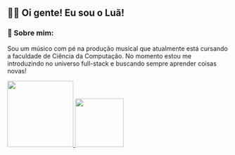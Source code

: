 ## 👋🏻 Oi gente! Eu sou o Luã!

### 🌙 Sobre mim:
Sou um músico com pé na produção musical que atualmente está cursando a faculdade de Ciência da Computação.
No momento estou me introduzindo no universo full-stack e buscando sempre aprender coisas novas!

<div>
  <a href="https://www.linkedin.com/in/lu%C3%A3-ornelas/">
    <img height="150em" src="https://github-readme-stats.vercel.app/api?username=luornel&show_icons=true&theme=synthwave"/>
<img height="110em" src="https://github-readme-stats.vercel.app/api/top-langs/?username=luornel&layout=compact&langs_count=16&theme=synthwave"/>
</div>
